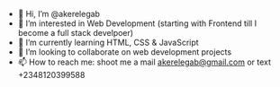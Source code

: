 - 👋 Hi, I’m @akerelegab
- 👀 I’m interested in Web Development (starting with Frontend till I become a full stack develpoer)
- 🌱 I’m currently learning HTML, CSS & JavaScript
- 💞️ I’m looking to collaborate on web development projects 
- 📫 How to reach me: shoot me a mail akerelegab@gmail.com or text +2348120399588
<!---
akerelegab/akerelegab is a ✨ special ✨ repository because its `README.md` (this file) appears on your GitHub profile.
You can click the Preview link to take a look at your changes.
--->
